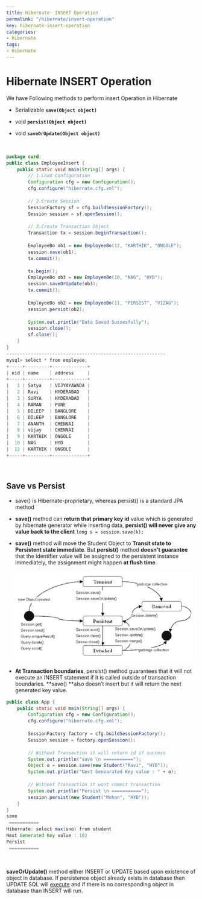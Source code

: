 ```yaml
---
title: Hibernate- INSERT Operation
permalink: "/hibernate/insert-operation"
key: hibernate-insert-operation
categories:
- Hibernate
tags:
- Hibernate
---
```


Hibernate INSERT Operation
=====================================

We have Following methods to perform insert Operation in Hibernate

-   Serializable **`save(Object object)`**

-   void **`persist(Object object)`**

-   void **`saveOrUpdate(Object object)`**


<br>

```java
package curd; 
public class EmployeeInsert {
	public static void main(String[] args) {
		// 1.Load Configuration
		Configuration cfg = new Configuration();
		cfg.configure("hibernate.cfg.xml");

		// 2.Create Session
		SessionFactory sf = cfg.buildSessionFactory();
		Session session = sf.openSession();

		// 3.Create Transaction Object
		Transaction tx = session.beginTransaction();

		EmployeeBo ob1 = new EmployeeBo(12, "KARTHIK", "ONGOLE");
		session.save(ob1);
		tx.commit();

		tx.begin();
		EmployeeBo ob3 = new EmployeeBo(10, "NAG", "HYD");
		session.saveOrUpdate(ob3);
		tx.commit();

		EmployeeBo ob2 = new EmployeeBo(11, "PERSIST", "VIZAG");
		session.persist(ob2);

		System.out.println("Data Saved Sussesfully");
		session.close();
		sf.close();
	}
}
-----------------------------------------------------------
mysql> select * from employee;
+-----+---------+-------------+
| eid | name    | address     |
+-----+---------+-------------+
|   1 | Satya   | VIJYAYAWADA |
|   2 | Ravi    | HYDERABAD   |
|   3 | SURYA   | HYDERABAD   |
|   4 | RAMAN   | PUNE        |
|   5 | DILEEP  | BANGLORE    |
|   6 | DILEEP  | BANGLORE    |
|   7 | ANANTH  | CHENNAI     |
|   8 | vijay   | CHENNAI     |
|   9 | KARTHIK | ONGOLE      |
|  10 | NAG     | HYD         |
|  12 | KARTHIK | ONGOLE      |
+-----+---------+-------------+
```

<br>

## Save vs Persist

-   save() is Hibernate-proprietary, whereas persist() is a standard JPA method

-   **save()** method can **return that primary key id** value which is
    generated by hibernate generator while inserting data, **persist() will
    never give any value back to the client**
    `long s = session.save(k);`

-   **save()** method will move the Student Object to **Transit state to
    Persistent state immediate**. But **persist()** method **doesn't guarantee**
    that the identifier value will be assigned to the persistent instance
    immediately, the assignment might happen **at flush time**.

    ![](media/4fe0963453c7801d97d28c14e7f6e536.png)
 

-   **At Transaction boundaries**, persist() method guarantees that it will not
    execute an INSERT statement if it is called outside of transaction
    boundaries. **save() **also doesn’t insert but it will return the next
    generated key value.
```java
public class App {
	public static void main(String[] args) {
		Configuration cfg = new Configuration();
		cfg.configure("hibernate.cfg.xml");

		SessionFactory factory = cfg.buildSessionFactory();
		Session session = factory.openSession();

		// Without Transaction it will return id if success
		System.out.println("save \n ===========");
		Object o = session.save(new Student("Ravi", "HYD"));
		System.out.println("Next Genearated Key value : " + o);

		// Without Transaction it wont commit transaction
		System.out.println("Persist \n ===========");
		session.persist(new Student("Mohan", "HYD"));
	}
}
save 
 ===========
Hibernate: select max(sno) from student
Next Generated Key value : 102
Persist 
 ===========
```

<br>    
    
 

**saveOrUpdate()** method either INSERT or UPDATE based upon existence of object
in database. If persistence object already exists in database then UPDATE SQL
will [execute](http://javarevisited.blogspot.sg/2012/03/how-to-create-and-execute-jar-file-in.html) and
if there is no corresponding object in database than INSERT will run.
